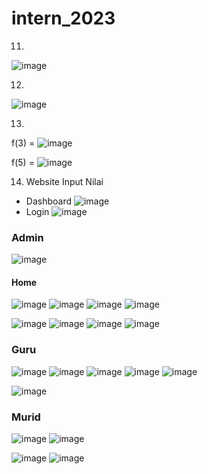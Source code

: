 # intern_2023

11.
![image](https://user-images.githubusercontent.com/82355658/209184042-a2aa231b-85c6-4032-a852-ddcfa8a40776.png)


12.

![image](https://user-images.githubusercontent.com/82355658/209180958-78e1713c-56f6-4ef8-8970-18d106189769.png)

13.
f(3) = 
![image](https://user-images.githubusercontent.com/82355658/209182762-58943486-bf51-451c-9bf5-98c2dba7ecc2.png)

f(5) = 
![image](https://user-images.githubusercontent.com/82355658/209182809-43c1c3cf-f295-40ca-81ab-ce2368c6e36d.png)

14. Website Input Nilai 

- Dashboard
![image](https://user-images.githubusercontent.com/82355658/209467878-e9d7e617-6f6c-4b08-8f4d-a10c70afa620.png)
- Login
![image](https://user-images.githubusercontent.com/82355658/209467892-9d94445b-828a-40fa-a3e7-6da1665de87a.png)
### Admin
![image](https://user-images.githubusercontent.com/82355658/209467894-7436c0b9-eaa7-4a58-a6b9-5f1b8988fe54.png)
#### Home
![image](https://user-images.githubusercontent.com/82355658/209467929-8cc64756-cfcc-4e36-a387-2e21e0e6d1e5.png)
![image](https://user-images.githubusercontent.com/82355658/209467948-004ac478-7871-452a-84ae-63c0516aa838.png)
![image](https://user-images.githubusercontent.com/82355658/209467950-2a050c5c-1865-49c8-83af-1f7551b1373b.png)
![image](https://user-images.githubusercontent.com/82355658/209467955-e6be6d0f-b912-44e2-9d50-5e5ef69b6a63.png)

![image](https://user-images.githubusercontent.com/82355658/209468077-da406f41-9a3a-41a7-bfbd-ccf2eb6a8daa.png)
![image](https://user-images.githubusercontent.com/82355658/209468079-708fb61f-e774-426d-a1f9-81746d433565.png)
![image](https://user-images.githubusercontent.com/82355658/209468892-cf042405-88fc-43db-98c0-d4b5a38a0684.png)
![image](https://user-images.githubusercontent.com/82355658/209468894-0fd0b1c0-e01e-40f0-bc3f-c35b9a31d70d.png)

### Guru

![image](https://user-images.githubusercontent.com/82355658/209468280-d423553f-7645-4dec-b8d3-549343eef202.png)
![image](https://user-images.githubusercontent.com/82355658/209468285-0d2177a3-8ecb-4caa-87d8-4c5d9f7184f7.png)
![image](https://user-images.githubusercontent.com/82355658/209468291-486ed8c4-e35c-4fb6-a45a-90f5fe1204e8.png)
![image](https://user-images.githubusercontent.com/82355658/209468295-0d3c815f-5f62-4835-b416-d0238db0b1dd.png)
![image](https://user-images.githubusercontent.com/82355658/209469283-d1a8c573-55d3-42dd-ab9a-3ca6d4d6dba3.png)

![image](https://user-images.githubusercontent.com/82355658/209469278-20ce0334-ac44-43ad-9be5-1a5255b0f3f7.png)



### Murid
![image](https://user-images.githubusercontent.com/82355658/209469647-6a825e3a-901e-4a38-a88b-6fdf4c67879d.png)
![image](https://user-images.githubusercontent.com/82355658/209469966-80eb6280-6873-4f47-89b7-9022fd9a4275.png)

![image](https://user-images.githubusercontent.com/82355658/209469960-d5e38054-24d5-499e-87c5-7524df9a9c33.png)
![image](https://user-images.githubusercontent.com/82355658/209469962-dbfef9f3-6c0e-4718-9282-425ecb602157.png)






